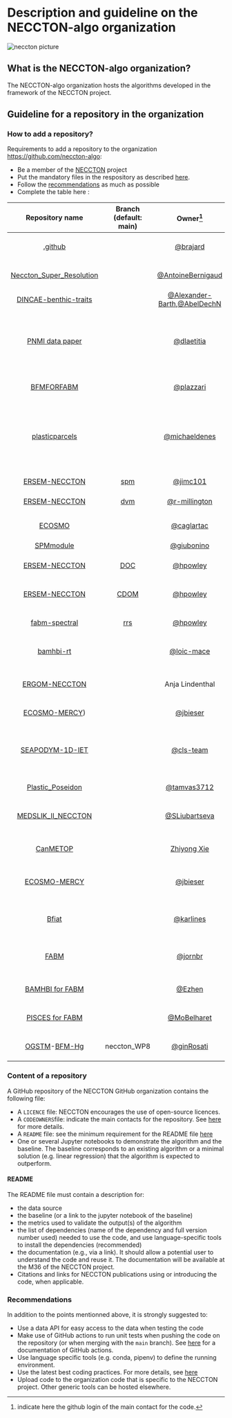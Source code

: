 # Description and guideline on the NECCTON-algo organization
![neccton picture](https://github.com/neccton-algo/.github/blob/main/1500x500.jpeg)
## What is the NECCTON-algo organization?
The NECCTON-algo organization hosts the algorithms developed in the framework of the NECCTON project.

## Guideline for a repository in the organization

### How to add a repository?
Requirements to add a repository to the organization https://github.com/neccton-algo:
- Be a member of the [NECCTON](https://www.neccton.eu/) project
- Put the mandatory files in the respository as described [here](#content-of-a-repository).
- Follow the [recommendations](#recommendations) as much as possible
- Complete the table here :

| Repository name                                       | Branch (default: main) | Owner[^1]                                             | NECCTON task | short description |
|       :---:                                           |  :---: | :---:                                            |     ---:     |    :---            |
|    [.github](https://github.com/neccton-algo)         | | [@brajard](https://www.github.com/brajard)        | 4.1          | description of the github organization |
|    [Neccton_Super_Resolution](https://github.com/neccton-algo/Neccton_Super_Resolution)         | | [@AntoineBernigaud](https://www.github.com/AntoineBernigaud)        | 4.4.3       | Super Resolution Data Assimilation |
|    [DINCAE-benthic-traits](https://github.com/neccton-algo/DINCAE-benthic-traits)         | | [@Alexander-Barth](https://www.github.com/Alexander-Barth),[@AbelDechN](https://github.com/AbelDechN)        |   4.2.2 Interpolation          | data products of benthic traits  |
|    [PNMI data paper](https://github.com/neccton-algo/PNMI_data_paper)         | | [@dlaetitia](https://github.com/dlaetitia)        |   4.3.1          | Spatial distribution of zooplankton diversity in the Parc Naturel Marin Iroise (PNMI) |
|    [BFMFORFABM](https://github.com/inogs/bfmforfabm.git) ||[@plazzari](https://github.com/plazzari) | 5.2.3 and 5.2.4 | POC and bio-optic module used within BFM|
| [plasticparcels](https://github.com/OceanParcels/plasticparcels) | | [@michaeldenes](https://github.com/michaeldenes) | 8.2.1 | Microplastic transport and dispersion simulation tool based on the `parcels` Lagrangian framework |
| [ERSEM-NECCTON](https://github.com/pmlmodelling/ersem-neccton) | [spm](https://github.com/pmlmodelling/ersem-neccton/tree/spm) | [@jimc101](https://www.github.com/jimc101) | 5.2.2 | SPM Model in ERSEM |
| [ERSEM-NECCTON](https://github.com/pmlmodelling/ersem-neccton) | [dvm](https://github.com/pmlmodelling/ersem-neccton/tree/dvm) | [@r-millington](https://www.github.com/r-millington) | 5.2.1 | DVM Model in ERSEM |
| [ECOSMO](https://github.com/nansencenter/ECOSMO) | | [@caglartac](https://github.com/caglartac) | 4.3.1 and 5.2.1 | main ECOSMO and diel vertical migration codes |
| [SPMmodule](https://github.com/giubonino/SPMmodule) | | [@giubonino](https://github.com/giubonino) | 5.2.2 | SPM module |
| [ERSEM-NECCTON](https://github.com/pmlmodelling/ersem-neccton) | [DOC](https://github.com/pmlmodelling/ersem-neccton/tree/DOC) | [@hpowley](https://www.github.com/hpowley) | 5.2.3 | NECCTON DOC changes in ERSEM |
| [ERSEM-NECCTON](https://github.com/pmlmodelling/ersem-neccton) | [CDOM](https://github.com/pmlmodelling/ersem-neccton/tree/CDOM) | [@hpowley](https://www.github.com/hpowley) | 5.2.4 | CDOM additions for bio-optical model in ERSEM |
| [fabm-spectral](https://github.com/pmlmodelling//fabm-spectral) | [rrs](https://github.com/pmlmodelling/fabm-spectral/tree/rrs) | [@hpowley](https://www.github.com/hpowley) | 5.2.4 | Bio-optical model used with ERSEM|
| [bamhbi-rt](https://github.com/loic-mace/bamhbi-rt) | | [@loic-mace](https://github.com/loic-mace) | 5.2.4 | Bio-optics module for BAMHBI|
| [ERGOM-NECCTON](https://gitlab.opencode.de/bsh/neccton) | | Anja Lindenthal | 3.2, 5.2.1, 5.2.3 and 5.2.4 | ERGOM-FABM code with DVM and bio-optical modules |
| [ECOSMO-MERCY](https://github.com/jbieser/POPCYCLE)) | | [@jbieser](https://github.com/jbieser) | 5.2.5 | Marine POP Cycling module  |
| [SEAPODYM-1D-IET](https://github.com/neccton-algo/SEAPODYM-1D-IET) | | [@cls-team](https://github.com/neccton-algo/SEAPODYM-1D-IET/commits?author=cls-team) | 3.2 and 5.2.1 | 1D version of SEAPODYM-LMTL Intermediate Energy Transfert (IET) |
| [Plastic_Poseidon](https://github.com/tamvas3712/Plastic_Poseidon) | | [@tamvas3712](https://github.com/tamvas3712) | 8.2.2 | Marine plastic pollution module  |
| [MEDSLIK_II_NECCTON](https://github.com/Sliubartseva/MEDSLIK_II_NECCTON) | | [@SLiubartseva](https://github.com/Sliubartseva/MEDSLIK_II_NECCTON/commits?author=Sliubartseva) | 8.2.3 | MEDSLIK-II code for NECCTON project |
| [CanMETOP](https://zenodo.org/records/11214066) | | [Zhiyong Xie](https://www.hereon.de/institutes/coastal_environmental_chemistry/organic_environmental_chemistry/team/098611/index.php.de) | 8.2.5 | POPs’ Global atmospheric transport model |
| [ECOSMO-MERCY](https://github.com/jbieser/HAMSOM-ECOSMO-MERCY) | | [@jbieser](https://github.com/jbieser) | 8.2.5 | Marine Mercury Cycling and Bioaccumulation module |
| [Bfiat](https://github.com/EMODnet/Bfiat) | | [@karlines](https://github.com/karlines) | 8.2.6 | Bottom Fishing Impact Assessment Tools  |
| [FABM](https://github.com/fabm-model/fabm) | | [@jornbr](https://github.com/jornbr) | 3.* | Framework for Aquatic Biogeochemical Models (FABM) |
| [BAMHBI for FABM](https://github.com/Ezhen/Bamhbi_submodules) | | [@Ezhen](https://github.com/Ezhen) | 3.2 | FABM implementation of BAMHBI |
| [PISCES for FABM](https://github.com/MoBelharet/fabm-pisces-4.2) | | [@MoBelharet](https://github.com/MoBelharet) | 3.2 | FABM implementation of PISCES |
| [OGSTM](https://github.com/inogs/ogstm/tree/neccton_WP8)-[BFM-Hg](https://github.com/BFM-Community/BiogeochemicalFluxModel/tree/neccton_WP8) | neccton_WP8|[@ginRosati](https://github.com/ginRosati)|8.2| Marine biogeochemical mercury model|


[^1]:indicate here the github login of the main contact for the code.

### Content of a repository
A GitHub repository of the NECCTON GitHub organization contains the following file:

- A `LICENCE` file: NECCTON encourages the use of open-source licences.
- A `CODEOWNERS`file: indicate the main contacts for the repository. See [here](https://docs.github.com/en/repositories/managing-your-repositorys-settings-and-features/customizing-your-repository/about-code-owners) for more details.
- A `README` file: see the minimum requirement for the README file [here](#readme)
- One or several Jupyter notebooks to demonstrate the algorithm and the baseline. The baseline corresponds to an existing algorithm or a minimal solution (e.g. linear regression) that the algorithm is expected to outperform. 

#### README
The README file must contain a description for:
- the data source
- the baseline (or a link to the jupyter notebook of the baseline)
- the metrics used to validate the output(s) of the algorithm
- the list of dependencies (name of the dependency and full version number used) needed to use the code, and use language-specific tools to install the dependencies (recommended)
- the documentation (e.g., via a link). It should allow a potential user to understand the code and reuse it. The documentation will be available at the M36 of the NECCTON project.
- Citations and links for NECCTON publications using or introducing the code, when applicable.

### Recommendations
In addition to the points mentionned above, it is strongly suggested to:
- Use a data API for easy access to the data when testing the code
- Make use of GitHub actions to run unit tests when pushing the code on the repository (or when merging with the `main` branch). See [here](https://docs.github.com/en/actions) for a documentation of GitHub actions.
- Use language specific tools (e.g. conda, pipenv) to define the running environment.
- Use the latest best coding practices. For more details, see [here](https://github.com/neccton-algo/.github/blob/main/docs/moi_archive/best_practices.md)
- Upload code to the organization code that is specific to the NECCTON project. Other generic tools can be hosted elsewhere.

<!--

**Here are some ideas to get you started:**

🙋‍♀️ A short introduction - what is your organization all about?
🌈 Contribution guidelines - how can the community get involved?
👩‍💻 Useful resources - where can the community find your docs? Is there anything else the community should know?
🍿 Fun facts - what does your team eat for breakfast?
🧙 Remember, you can do mighty things with the power of [Markdown](https://docs.github.com/github/writing-on-github/getting-started-with-writing-and-formatting-on-github/basic-writing-and-formatting-syntax)
-->

